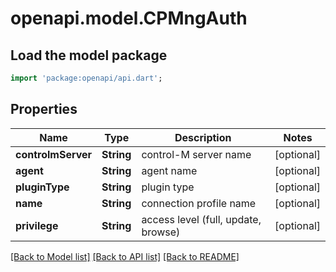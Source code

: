 # openapi.model.CPMngAuth

## Load the model package
```dart
import 'package:openapi/api.dart';
```

## Properties
Name | Type | Description | Notes
------------ | ------------- | ------------- | -------------
**controlmServer** | **String** | control-M server name | [optional] 
**agent** | **String** | agent name | [optional] 
**pluginType** | **String** | plugin type | [optional] 
**name** | **String** | connection profile name | [optional] 
**privilege** | **String** | access level (full, update, browse) | [optional] 

[[Back to Model list]](../README.md#documentation-for-models) [[Back to API list]](../README.md#documentation-for-api-endpoints) [[Back to README]](../README.md)


